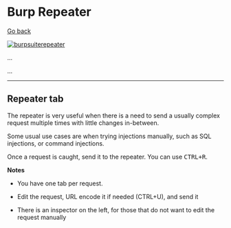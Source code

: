 # Burp Repeater

[Go back](../burp.md)

[![burpsuiterepeater](../../../_badges/thmp/burpsuiterepeater.svg)](https://tryhackme.com/room/burpsuiterepeater)

<div class="row row-cols-md-2"><div>

...
</div><div>

...
</div></div>

<hr class="sep-both">

## Repeater tab

<div class="row row-cols-md-2"><div>

The repeater is very useful when there is a need to send a usually complex request multiple times with little changes in-between.

Some usual use cases are when trying injections manually, such as SQL injections, or command injections.

Once a request is caught, send it to the repeater. You can use <kbd>CTRL+R</kbd>.
</div><div>

**Notes**

* You have one tab per request.

* Edit the request, URL encode it if needed (CTRL+U), and send it

* There is an inspector on the left, for those that do not want to edit the request manually
</div></div>